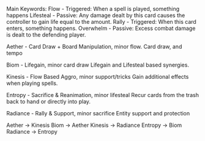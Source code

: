 Main Keywords:
Flow - Triggered: When a spell is played, something happens
Lifesteal - Passive: Any damage dealt by this card causes the controller to gain life equal to the amount.
Rally - Triggered: When this card enters, something happens.
Overwhelm - Passive: Excess combat damage is dealt to the defending player.

Aether - Card Draw + Board Manipulation, minor flow.
Card draw, and tempo

Biom - Lifegain, minor card draw
Lifegain and Lifesteal based synergies.

Kinesis - Flow Based Aggro, minor support/tricks
Gain additional effects when playing spells.

Entropy - Sacrifice & Reanimation, minor lifesteal
Recur cards from the trash back to hand or directly into play.

Radiance - Rally & Support, minor sacrifice
Entity support and protection


Aether -> Kinesis
Biom -> Aether
Kinesis -> Radiance
Entropy -> Biom
Radiance -> Entropy